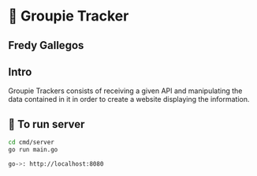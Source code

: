 # 🎸 Groupie Tracker

## Fredy Gallegos


## Intro

Groupie Trackers consists of receiving a given API and manipulating the data contained in it in order to create a website displaying the information.

## 🚀 To run server

```bash
cd cmd/server
go run main.go

go->: http://localhost:8080
